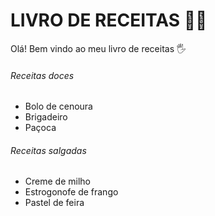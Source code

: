 # LIVRO DE RECEITAS :woman_cook:

Olá! Bem vindo ao meu livro de receitas :raised_hand_with_fingers_splayed:

###### Receitas doces

* Bolo de cenoura
* Brigadeiro
* Paçoca

###### Receitas salgadas

- Creme de milho
- Estrogonofe de frango
- Pastel de feira
